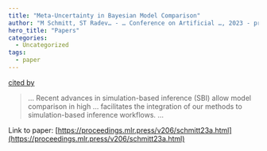 ```yaml
---
title: "Meta-Uncertainty in Bayesian Model Comparison"
author: "M Schmitt, ST Radev… - … Conference on Artificial …, 2023 - proceedings.mlr.press"
hero_title: "Papers"
categories:
  - Uncategorized
tags:
  - paper
---
```

[cited by](https://scholar.google.com/scholar?cites=18047987674139003356&as_sdt=5,36&sciodt=0,36&hl=en&num=20)

>… Recent advances in simulation-based inference (SBI) allow model comparison in high … facilitates the integration of our methods to simulation-based inference workflows. …

Link to paper: [https://proceedings.mlr.press/v206/schmitt23a.html](https://proceedings.mlr.press/v206/schmitt23a.html)
